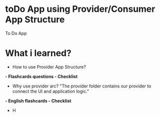 # toDo App using Provider/Consumer App Structure

To Do App 

# What i learned?

- How to use Provider App Structure? 

**- Flashcards questions - Checklist**

- Why use provider arc? "The provider folder contains our provider to connect the UI and application logic."

**- English flashcards - Checklist**

- H